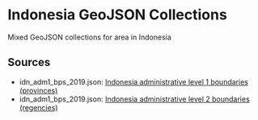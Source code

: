 # Indonesia GeoJSON Collections
Mixed GeoJSON collections for area in Indonesia

## Sources
- idn_adm1_bps_2019.json: [Indonesia administrative level 1 boundaries (provinces)](https://data.humdata.org/dataset/indonesia-administrative-boundary-polygons-lines-and-places-levels-0-4b)
- idn_adm1_bps_2019.json: [Indonesia administrative level 2 boundaries (regencies)](https://data.humdata.org/dataset/indonesia-administrative-boundary-polygons-lines-and-places-levels-0-4b)
